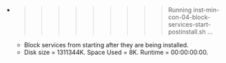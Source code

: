 * >>>>>>>>> Running inst-min-con-04-block-services-start-postinstall.sh ...
  * Block services from starting after they are being installed.
  * Disk size = 1311344K. Space Used = 8K. Runtime = 00:00:00:00.
